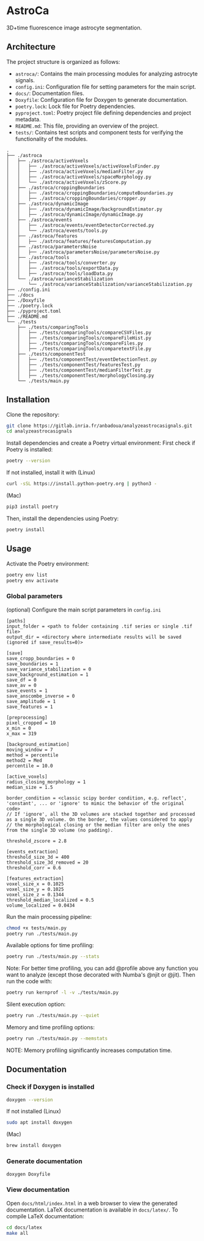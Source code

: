 # AstroCa

3D+time fluorescence image astrocyte segmentation.

## Architecture

The project structure is organized as follows:
- `astroca/`: Contains the main processing modules for analyzing astrocyte signals.
- `config.ini`: Configuration file for setting parameters for the main script.
- `docs/`: Documentation files.
- `Doxyfile`: Configuration file for Doxygen to generate documentation.
- `poetry.lock`: Lock file for Poetry dependencies.
- `pyproject.toml`: Poetry project file defining dependencies and project metadata.
- `README.md`: This file, providing an overview of the project.
- `tests/`: Contains test scripts and component tests for verifying the functionality of the modules.
```
.
├── ./astroca
│   ├── ./astroca/activeVoxels
│   │   ├── ./astroca/activeVoxels/activeVoxelsFinder.py
│   │   ├── ./astroca/activeVoxels/medianFilter.py
│   │   ├── ./astroca/activeVoxels/spaceMorphology.py
│   │   └── ./astroca/activeVoxels/zScore.py
│   ├── ./astroca/croppingBoundaries
│   │   ├── ./astroca/croppingBoundaries/computeBoundaries.py
│   │   ├── ./astroca/croppingBoundaries/cropper.py
│   ├── ./astroca/dynamicImage
│   │   ├── ./astroca/dynamicImage/backgroundEstimator.py
│   │   ├── ./astroca/dynamicImage/dynamicImage.py
│   ├── ./astroca/events
│   │   ├── ./astroca/events/eventDetectorCorrected.py
│   │   └── ./astroca/events/tools.py
│   ├── ./astroca/features
│   │   ├── ./astroca/features/featuresComputation.py
│   ├── ./astroca/parametersNoise
│   │   ├── ./astroca/parametersNoise/parametersNoise.py
│   ├── ./astroca/tools
│   │   ├── ./astroca/tools/converter.py
│   │   ├── ./astroca/tools/exportData.py
│   │   ├── ./astroca/tools/loadData.py
│   └── ./astroca/varianceStabilization
│       └── ./astroca/varianceStabilization/varianceStabilization.py
├── ./config.ini
├── ./docs
├── ./Doxyfile
├── ./poetry.lock
├── ./pyproject.toml
├── ./README.md
└── ./tests
    ├── ./tests/comparingTools
    │   ├── ./tests/comparingTools/compareCSVFiles.py
    │   ├── ./tests/comparingTools/compareFileHist.py
    │   ├── ./tests/comparingTools/compareFiles.py
    │   ├── ./tests/comparingTools/comparetextFile.py
    ├── ./tests/componentTest
    │   ├── ./tests/componentTest/eventDetectionTest.py
    │   ├── ./tests/componentTest/featuresTest.py
    │   ├── ./tests/componentTest/medianFilterTest.py
    │   ├── ./tests/componentTest/morphologyClosing.py
    └── ./tests/main.py
```

## Installation

Clone the repository:
```bash
git clone https://gitlab.inria.fr/anbadoua/analyzeastrocasignals.git
cd analyzeastrocasignals
```

Install dependencies and create a Poetry virtual environment:
First check if Poetry is installed:
```bash
poetry --version
```

If not installed, install it with (Linux)
```bash
curl -sSL https://install.python-poetry.org | python3 -
```
(Mac)
```bash
pip3 install poetry
```

Then, install the dependencies using Poetry:
```bash
poetry install
```

## Usage

Activate the Poetry environment:
```bash
poetry env list
poetry env activate
```

### Global parameters
(optional) Configure the main script parameters in `config.ini` 
```text
[paths]
input_folder = <path to folder containing .tif series or single .tif file>
output_dir = <directory where intermediate results will be saved (ignored if save_results=0)>

[save]
save_cropp_boundaries = 0
save_boundaries = 1
save_variance_stabilization = 0
save_background_estimation = 1
save_df = 0
save_av = 0
save_events = 1
save_anscombe_inverse = 0
save_amplitude = 1
save_features = 1

[preprocessing]
pixel_cropped = 10
x_min = 0
x_max = 319

[background_estimation]
moving_window = 7
method = percentile
method2 = Med
percentile = 10.0

[active_voxels]
radius_closing_morphology = 1
median_size = 1.5

border_condition = <classic scipy border condition, e.g. reflect', 'constant', ... or 'ignore' to mimic the behavior of the original code>
// If 'ignore', all the 3D volumes are stacked together and processed as a single 3D volume. On the border, the values considered to apply
// the morphological closing or the median filter are only the ones from the single 3D volume (no padding).

threshold_zscore = 2.8

[events_extraction]
threshold_size_3d = 400
threshold_size_3d_removed = 20
threshold_corr = 0.6

[features_extraction]
voxel_size_x = 0.1025
voxel_size_y = 0.1025
voxel_size_z = 0.1344
threshold_median_localized = 0.5
volume_localized = 0.0434
```


Run the main processing pipeline:
```bash
chmod +x tests/main.py
poetry run ./tests/main.py
```

Available options for time profiling:
```bash
poetry run ./tests/main.py --stats
```

Note: For better time profiling, you can add @profile above any function you want to analyze (except those decorated with Numba's @njit or @jit).
Then run the code with:
```bash
poetry run kernprof -l -v ./tests/main.py 
```

Silent execution option:
```bash
poetry run ./tests/main.py --quiet
```

Memory and time profiling options:
```bash
poetry run ./tests/main.py --memstats
```
NOTE: Memory profiling significantly increases computation time.

## Documentation

### Check if Doxygen is installed

```bash
doxygen --version
```
If not installed (Linux)
```bash
sudo apt install doxygen
```
(Mac)
```bash
brew install doxygen
```

### Generate documentation

```bash
doxygen Doxyfile
```

### View documentation

Open `docs/html/index.html` in a web browser to view the generated documentation.
LaTeX documentation is available in `docs/latex/`.
To compile LaTeX documentation:
```bash
cd docs/latex
make all
```

